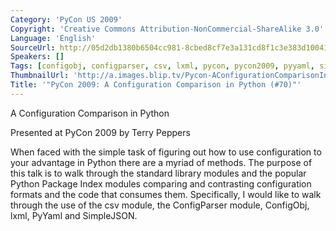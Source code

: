 ```yaml
---
Category: 'PyCon US 2009'
Copyright: 'Creative Commons Attribution-NonCommercial-ShareAlike 3.0'
Language: 'English'
SourceUrl: http://05d2db1380b6504cc981-8cbed8cf7e3a131cd8f1c3e383d10041.r93.cf2.rackcdn.com/pycon-us-2009/210_pycon-2009-a-configuration-comparison-in-python-70.mp4
Speakers: []
Tags: [configobj, configparser, csv, lxml, pycon, pycon2009, pyyaml, simplejson]
ThumbnailUrl: 'http://a.images.blip.tv/Pycon-AConfigurationComparisonInPython235-852.jpg'
Title: '"PyCon 2009: A Configuration Comparison in Python (#70)"'
---
```

A Configuration Comparison in Python

  
Presented at PyCon 2009 by Terry Peppers

  
When faced with the simple task of figuring out how to use configuration to
your advantage in Python there are a myriad of methods. The purpose of this
talk is to walk through the standard library modules and the popular Python
Package Index modules comparing and contrasting configuration formats and the
code that consumes them. Specifically, I would like to walk through the use of
the csv module, the ConfigParser module, ConfigObj, lxml, PyYaml and
SimpleJSON.

